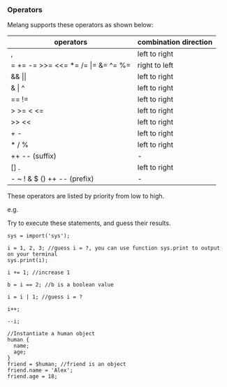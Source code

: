 ### Operators

Melang supports these operators as shown below:

| operators                                    | combination direction |
| -------------------------------------------- | --------------------- |
| ,                                            | left to right         |
| =  +=  -=  >>=  <<=  *=  /=  \|=  &=  ^=  %= | right to left         |
| && \|\|                                      | left to right         |
| &  \|  ^                                     | left to right         |
| ==  !=                                       | left to right         |
| \>  >=  <  <=                                | left to right         |
| \>>  <<                                      | left to right         |
| \+  -                                        | left to right         |
| \*  /  %                                     | left to right         |
| ++  --  (suffix)                             | -                     |
| []  .                                        | left to right         |
| \-  ~  !  &  $  ()  ++  -- (prefix)          | -                     |

These operators are listed by priority from low to high.



e.g.

Try to execute these statements, and guess their results.

```
sys = import('sys');

i = 1, 2, 3; //guess i = ?, you can use function sys.print to output on your terminal
sys.print(i);

i += 1; //increase 1

b = i == 2; //b is a boolean value

i = i | 1; //guess i = ?

i++;

--i;

//Instantiate a human object
human {
  name;
  age;
}
friend = $human; //friend is an object
friend.name = 'Alex';
friend.age = 18;
```

